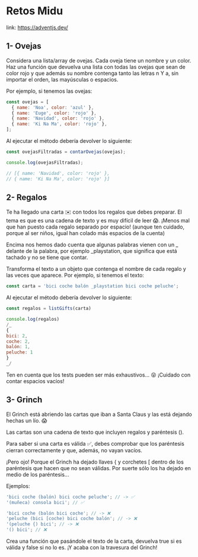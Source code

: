 # Retos Midu

link:
https://adventjs.dev/

## 1- Ovejas

Considera una lista/array de ovejas. Cada oveja tiene un nombre y un color. Haz una función que devuelva una lista con todas las ovejas que sean de color rojo y que además su nombre contenga tanto las letras n Y a, sin importar el orden, las mayúsculas o espacios.

Por ejemplo, si tenemos las ovejas:

```javascript
const ovejas = [
  { name: 'Noa', color: 'azul' },
  { name: 'Euge', color: 'rojo' },
  { name: 'Navidad', color: 'rojo' },
  { name: 'Ki Na Ma', color: 'rojo' },
];
```

Al ejecutar el método debería devolver lo siguiente:

```javascript
const ovejasFiltradas = contarOvejas(ovejas);

console.log(ovejasFiltradas);

// [{ name: 'Navidad', color: 'rojo' },
// { name: 'Ki Na Ma', color: 'rojo' }]
```

## 2- Regalos

Te ha llegado una carta ✉️ con todos los regalos que debes preparar. El tema es que es una cadena de texto y es muy difícil de leer 😱. ¡Menos mal que han puesto cada regalo separado por espacio! (aunque ten cuidado, porque al ser niños, igual han colado más espacios de la cuenta)

Encima nos hemos dado cuenta que algunas palabras vienen con un \_ delante de la palabra, por ejemplo \_playstation, que significa que está tachado y no se tiene que contar.

Transforma el texto a un objeto que contenga el nombre de cada regalo y las veces que aparece. Por ejemplo, si tenemos el texto:

```javascript
const carta = 'bici coche balón _playstation bici coche peluche';
```

Al ejecutar el método debería devolver lo siguiente:

```javascript
const regalos = listGifts(carta)

console.log(regalos)
/_
{
bici: 2,
coche: 2,
balón: 1,
peluche: 1
}
_/

```

Ten en cuenta que los tests pueden ser más exhaustivos... 😝 ¡Cuidado con contar espacios vacíos!

## 3- Grinch

El Grinch está abriendo las cartas que iban a Santa Claus y las está dejando hechas un lío. 😱

Las cartas son una cadena de texto que incluyen regalos y paréntesis ().

Para saber si una carta es válida ✅, debes comprobar que los paréntesis cierran correctamente y que, además, no vayan vacíos.

¡Pero ojo! Porque el Grinch ha dejado llaves { y corchetes [ dentro de los paréntesis que hacen que no sean válidas. Por suerte sólo los ha dejado en medio de los paréntesis...

Ejemplos:

```javascript
'bici coche (balón) bici coche peluche'; // -> ✅
'(muñeca) consola bici'; // ✅

'bici coche (balón bici coche'; // -> ❌
'peluche (bici [coche) bici coche balón'; // -> ❌
'(peluche {) bici'; // -> ❌
'() bici'; // ❌
```

Crea una función que pasándole el texto de la carta, devuelva true si es válida y false si no lo es. ¡Y acaba con la travesura del Grinch!
